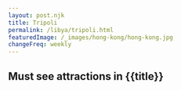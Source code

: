 ```yaml
---
layout: post.njk
title: Tripoli
permalink: /libya/tripoli.html
featuredImage: /_images/hong-kong/hong-kong.jpg
changeFreq: weekly
---
```

## Must see attractions in {{title}}
